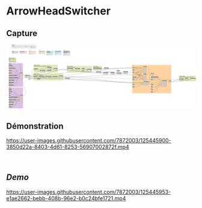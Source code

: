 # ArrowHeadSwitcher


## Capture
<img src="BIM1_ArrowHeadSwitcher.png" alt="BIM One Inc." /> 

## Démonstration

https://user-images.githubusercontent.com/7872003/125445900-3850d22a-8403-4d61-8253-56907002872f.mp4

</br>

## *Demo*

https://user-images.githubusercontent.com/7872003/125445953-e1ae2662-bebb-408b-96e2-b0c24bfe1721.mp4
